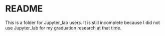 # README

This is a folder for Jupyter_lab users. It is still incomplete because I did not use Jupyter_lab for my graduation research at that time.
